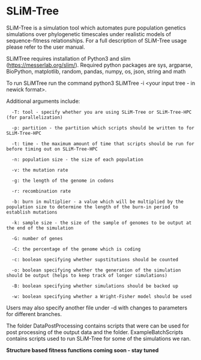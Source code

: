 # SLiM-Tree

SLiM-Tree is a simulation tool which automates pure population genetics simulations over phylogenetic timescales under realistic models of sequence-fitness relationships. For a full description of SLiM-Tree usage please refer to the user manual. 

SLiMTree requires installation of Python3 and slim (https://messerlab.org/slim/). Required python packages are sys, argparse, BioPython, matplotlib, random, pandas, numpy, os, json, string and math

To run SLiMTree run the command python3 SLiMTree -i <your input tree - in newick format>.


Additional arguments include:

      -T: tool - specify whether you are using SLiM-Tree or SLiM-Tree-HPC (for parallelization)
	  
	  -p: partition - the partition which scripts should be written to for SLiM-Tree-HPC
	  
	  -t: time - the maximum amount of time that scripts should be run for before timing out on SLiM-Tree-HPC
	  
	  -n: population size - the size of each population
	  
	  -v: the mutation rate
	  
	  -g: the length of the genome in codons
	  
	  -r: recombination rate
	  
	  -b: burn in multiplier - a value which will be multiplied by the population size to determine the length of the burn-in period to establish mutations

      -k: sample size - the size of the sample of genomes to be output at the end of the simulation
	  
	  -G: number of genes
	  
	  -C: the percentage of the genome which is coding
	  
	  -c: boolean specifying whether supstitutions should be counted
	  
	  -o: boolean specifying whether the generation of the simulation should be output (helps to keep track of longer simulations)
	  
	  -B: boolean specifying whether simulations should be backed up
	  
	  -w: boolean specifying whether a Wright-Fisher model should be used


Users may also specify another file under -d with changes to parameters for different branches. 

The folder DataPostProcessing contains scripts that were can be used for post processing of the output data and the folder. ExampleBatchScripts contains scripts used to run SLiM-Tree for some of the simulations we ran.
	
	
**Structure based fitness functions coming soon - stay tuned**
